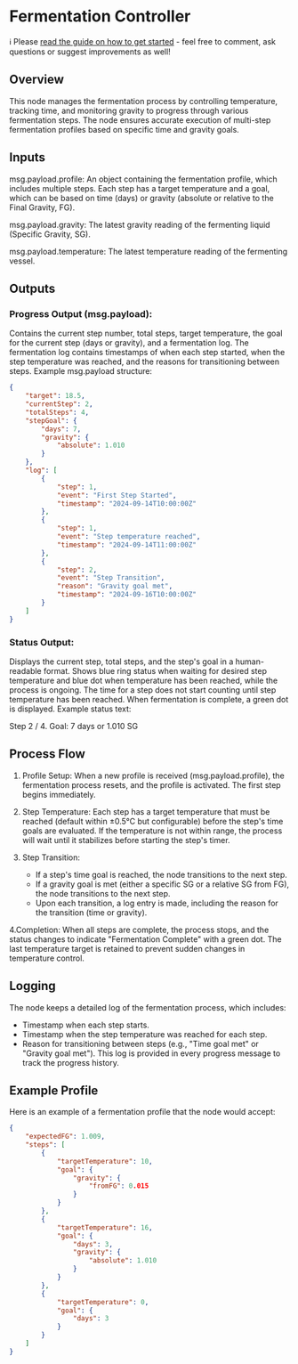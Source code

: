 # Fermentation Controller

ℹ️ Please [read the guide on how to get started](https://github.com/pakerfeldt/node-red-contrib-fermentation-controller/discussions/2) - feel free to comment, ask questions or suggest improvements as well!

## Overview
This node manages the fermentation process by controlling temperature, tracking time, and monitoring gravity to progress through various fermentation steps. The node ensures accurate execution of multi-step fermentation profiles based on specific time and gravity goals.

## Inputs
msg.payload.profile: An object containing the fermentation profile, which includes multiple steps. Each step has a target temperature and a goal, which can be based on time (days) or gravity (absolute or relative to the Final Gravity, FG).

msg.payload.gravity: The latest gravity reading of the fermenting liquid (Specific Gravity, SG).

msg.payload.temperature: The latest temperature reading of the fermenting vessel.

## Outputs
### Progress Output (msg.payload):

Contains the current step number, total steps, target temperature, the goal for the current step (days or gravity), and a fermentation log.
The fermentation log contains timestamps of when each step started, when the step temperature was reached, and the reasons for transitioning between steps.
Example msg.payload structure:

```json
{
    "target": 18.5,
    "currentStep": 2,
    "totalSteps": 4,
    "stepGoal": {
        "days": 7,
        "gravity": {
            "absolute": 1.010
        }
    },
    "log": [
        {
            "step": 1,
            "event": "First Step Started",
            "timestamp": "2024-09-14T10:00:00Z"
        },
        {
            "step": 1,
            "event": "Step temperature reached",
            "timestamp": "2024-09-14T11:00:00Z"
        },
        {
            "step": 2,
            "event": "Step Transition",
            "reason": "Gravity goal met",
            "timestamp": "2024-09-16T10:00:00Z"
        }
    ]
}
```

### Status Output:

Displays the current step, total steps, and the step's goal in a human-readable format.
Shows blue ring status when waiting for desired step temperature and blue dot when temperature has been reached, while the process is ongoing.
The time for a step does not start counting until step temperature has been reached.
When fermentation is complete, a green dot is displayed.
Example status text:

Step 2 / 4. Goal: 7 days or 1.010 SG

## Process Flow
1. Profile Setup: When a new profile is received (msg.payload.profile), the fermentation process resets, and the profile is activated. The first step begins immediately.

2. Step Temperature: Each step has a target temperature that must be reached (default within ±0.5°C but configurable) before the step's time goals are evaluated. If the temperature is not within range, the process will wait until it stabilizes before starting the step's timer.

3. Step Transition:
    * If a step's time goal is reached, the node transitions to the next step.
    * If a gravity goal is met (either a specific SG or a relative SG from FG), the node transitions to the next step.
    * Upon each transition, a log entry is made, including the reason for the transition (time or gravity).

4.Completion: When all steps are complete, the process stops, and the status changes to indicate "Fermentation Complete" with a green dot. The last temperature target is retained to prevent sudden changes in temperature control.

## Logging
The node keeps a detailed log of the fermentation process, which includes:

* Timestamp when each step starts.
* Timestamp when the step temperature was reached for each step.
* Reason for transitioning between steps (e.g., "Time goal met" or "Gravity goal met"). This log is provided in every progress message to track the progress history.


## Example Profile
Here is an example of a fermentation profile that the node would accept:
```json
{
    "expectedFG": 1.009,
    "steps": [
        {
            "targetTemperature": 10,
            "goal": {
                "gravity": {
                    "fromFG": 0.015
                }
            }
        },
        {
            "targetTemperature": 16,
            "goal": {
                "days": 3,
                "gravity": {
                    "absolute": 1.010
                }
            }
        },
        {
            "targetTemperature": 0,
            "goal": {
                "days": 3
            }
        }
    ]
}
```
